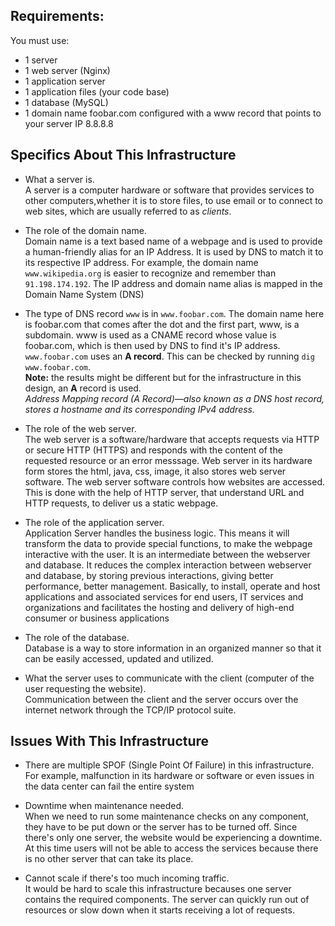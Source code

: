 ## Requirements:

You must use:
+ 1 server
+ 1 web server (Nginx)
+ 1 application server
+ 1 application files (your code base)
+ 1 database (MySQL)
+ 1 domain name foobar.com configured with a www record that points to your server IP 8.8.8.8
## Specifics About This Infrastructure

+ What a server is.<br/>A server is a computer hardware or software that provides services to other computers,whether it is to store files, to use email or to connect to web  sites, which are usually referred to as *clients*.

+ The role of the domain name.<br/> Domain name is a text based name of a webpage and is used to provide a human-friendly alias for an IP Address. It is used by DNS to match it to its respective IP address. For example, the domain name `www.wikipedia.org` is easier to recognize and remember than `91.198.174.192`. The IP address and domain name alias is mapped in the Domain Name System (DNS)

+ The type of DNS record `www` is in `www.foobar.com`. The domain name here is foobar.com that comes after the dot and the first part, www, is a subdomain. www is used as a CNAME record whose value is foobar.com, which is then used by DNS to find it's IP address.<br/>`www.foobar.com` uses an **A record**. This can be checked by running `dig www.foobar.com`.<br/>**Note:** the results might be different but for the infrastructure in this design, an **A** record is used.<br/>
<i>Address Mapping record (A Record)—also known as a DNS host record, stores a hostname and its corresponding IPv4 address.</i>

+ The role of the web server.<br/>The web server is a software/hardware that accepts requests via HTTP or secure HTTP (HTTPS) and responds with the content of the requested resource or an error messsage. Web server in its hardware form stores the html, java, css, image, it also stores web server software. The web server software controls how websites are accessed. This is done with the help of HTTP server, that understand URL and HTTP requests, to deliver us a static webpage.

+ The role of the application server.<br/> Application Server handles the business logic. This means it will transform the data to provide special functions, to make the webpage interactive with the user. It is an intermediate between the webserver
and database. It reduces the complex interaction between webserver and database, by storing previous interactions, giving better performance, better management. Basically, to install, operate and host applications and associated services for end users, IT services and organizations and facilitates the hosting and delivery of high-end consumer or business applications

+ The role of the database.<br/>Database is a way to store information in an organized manner so that it can be easily accessed, updated and utilized.

+ What the server uses to communicate with the client (computer of the user requesting the website).<br/>Communication between the client and the server occurs over the internet network through the TCP/IP protocol suite.
## Issues With This Infrastructure

+ There are multiple SPOF (Single Point Of Failure) in this infrastructure.<br/>For example, malfunction in its hardware or software or even issues in the data center can fail the entire system

+ Downtime when maintenance needed.<br/>When we need to run some maintenance checks on any component, they have to be put down or the server has to be turned off. Since there's only one server, the website would be experiencing a downtime. At this time users will not be able to access the services because there is no other server that can take its place.

+ Cannot scale if there's too much incoming traffic.<br/>It would be hard to scale this infrastructure becauses one server contains the required components. The server can quickly run out of resources or slow down when it starts receiving a lot of requests.
